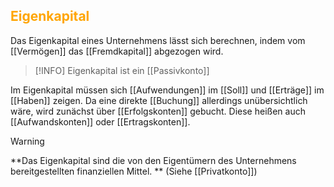 ## <font color = "orange">Eigenkapital</font>

Das Eigenkapital eines Unternehmens lässt sich berechnen, indem vom [[Vermögen]] das [[Fremdkapital]] abgezogen wird.

>[!INFO]
>Eigenkapital ist ein [[Passivkonto]]

Im Eigenkapital müssen sich [[Aufwendungen]] im [[Soll]] und [[Erträge]] im [[Haben]] zeigen. Da eine direkte [[Buchung]] allerdings unübersichtlich wäre, wird zunächst über [[Erfolgskonten]] gebucht. Diese heißen auch [[Aufwandskonten]] oder [[Ertragskonten]]. 

>[!Warning]
>**Das Eigenkapital sind die von den Eigentümern des Unternehmens bereitgestellten finanziellen Mittel. **
>(Siehe [[Privatkonto]])
